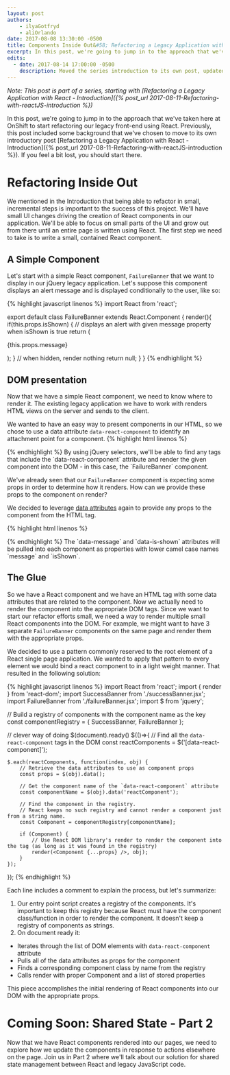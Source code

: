 ```yaml
---
layout: post
authors:
    - ilyaGotfryd
    - aliOrlando
date: 2017-08-08 13:30:00 -0500
title: Components Inside Out&#58; Refactoring a Legacy Application with React - Part 1
excerpt: In this post, we're going to jump in to the approach that we've taken here at OnShift to start refactoring our legacy front-end using React.
edits:
  - date: 2017-08-14 17:00:00 -0500
    description: Moved the series introduction to its own post, updated the flow of the document, improved code highlighting
---
```

*Note: This post is part of a series, starting with [Refactoring a Legacy Application with React - Introduction]({% post_url 2017-08-11-Refactoring-with-reactJS-introduction %})*

In this post, we're going to jump in to the approach that we've taken here at OnShift to start refactoring our legacy front-end using React. Previously, this post included some background that we've chosen to move to its own introductory post [Refactoring a Legacy Application with React - Introduction]({% post_url 2017-08-11-Refactoring-with-reactJS-introduction %}). If you feel a bit lost, you should start there.

# Refactoring Inside Out

We mentioned in the Introduction that being able to refactor in small, incremental steps is important to the success of this project. We'll have small UI changes driving the creation of React components in our application. We'll be able to focus on small parts of the UI and grow out from there until an entire page is written using React. The first step we need to take is to write a small, contained React component.

## A Simple Component
Let's start with a simple React component, `FailureBanner` that we want to display in our jQuery legacy application. Let's suppose this component displays an alert message and is displayed conditionally to the user, like so:

{% highlight javascript linenos %}
import React from 'react';

export default class FailureBanner extends React.Component {
    render(){
        if(this.props.isShown) {
            // displays an alert with given message property when isShown is true
            return (
                <div className="flamingo">
                    <div role="alert" className="alert alert-danger" id="msg-text">
                        <div className="alert-left flex-center">
                            <i className="fa fa-check fa-lg" aria-hidden="true"></i>
                        </div>
                        <p>{this.props.message}</p>
                    </div>
                </div>
            );
        }
        // when hidden, render nothing
        return null;
    }
}
{% endhighlight %}

## DOM presentation

Now that we have a simple React component, we need to know where to render it. The existing legacy application we have to work with renders HTML views on the server and sends to the client.

We wanted to have an easy way to present components in our HTML, so we chose to use a data attribute `data-react-component` to identify an attachment point for a component.
{% highlight html linenos %}
<div data-react-component="FailureBanner"> </div>
{% endhighlight %}
By using jQuery selectors, we'll be able to find any tags that include the `data-react-component` attribute and render the given component into the DOM - in this case, the `FailureBanner` component.

We've already seen that our `FailureBanner` component is expecting some props in order to determine how it renders. How can we provide these props to the component on render?

We decided to leverage [data attributes](https://developer.mozilla.org/en-US/docs/Learn/HTML/Howto/Use_data_attributes) again to provide any props to the component from the HTML tag.

{% highlight html linenos %}
<div data-react-component="FailureBanner" data-message="This is an excellent functional control." data-is-shown="false"> </div>
{% endhighlight %}
The `data-message` and `data-is-shown` attributes will be pulled into each component as properties with lower camel case names `message` and `isShown`.

## The Glue

So we have a React component and we have an HTML tag with some data attributes that are related to the component. Now we actually need to render the component into the appropriate DOM tags. Since we want to start our refactor efforts small, we need a way to render multiple small React components into the DOM. For example, we might want to have 3 separate `FailureBanner` components on the same page and render them with the appropriate props.

We decided to use a pattern commonly reserved to the root element of a React single page application. We wanted to apply that pattern to every element we would bind a react component to in a light weight manner. That resulted in the following solution:

{% highlight javascript linenos %}
import React from 'react';
import { render } from 'react-dom';
import SuccessBanner from './successBanner.jsx';
import FailureBanner from './failureBanner.jsx';
import $ from 'jquery';

// Build a registry of components with the component name as the key
const componentRegistry = {
    SuccessBanner,
    FailureBanner
};

// clever way of doing $(document).ready()
$(()=>{
    // Find all the `data-react-component` tags in the DOM
    const reactComponents = $('[data-react-component]');

    $.each(reactComponents, function(index, obj) {
        // Retrieve the data attributes to use as component props
        const props = $(obj).data();

        // Get the component name of the `data-react-component` attribute
        const componentName = $(obj).data('reactComponent');

        // Find the component in the registry.
        // React keeps no such registry and cannot render a component just from a string name.
        const Component = componentRegistry[componentName];

        if (Component) {
            // Use React DOM library's render to render the component into the tag (as long as it was found in the registry)
            render(<Component {...props} />, obj);
        }
    });
});
{% endhighlight %}

Each line includes a comment to explain the process, but let's summarize:
1. Our entry point script creates a registry of the components. It's important to keep this registry because React must have the component class/function in order to render the component. It doesn't keep a registry of components as strings.
2. On document ready it:
  * Iterates through the list of DOM elements with `data-react-component` attribute
  * Pulls all of the data attributes as props for the component
  * Finds a corresponding component class by name from the registry
  * Calls render with proper Component and a list of stored properties

This piece accomplishes the initial rendering of React components into our DOM with the appropriate props.

# Coming Soon: Shared State - Part 2
Now that we have React components rendered into our pages, we need to explore how we update the components in response to actions elsewhere on the page. Join us in Part 2 where we'll talk about our solution for shared state management between React and legacy JavaScript code.

